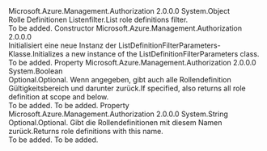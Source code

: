 <Type Name="ListDefinitionFilterParameters" FullName="Microsoft.Azure.Management.Authorization.Models.ListDefinitionFilterParameters">
  <TypeSignature Language="C#" Value="public class ListDefinitionFilterParameters" />
  <TypeSignature Language="ILAsm" Value=".class public auto ansi beforefieldinit ListDefinitionFilterParameters extends System.Object" />
  <TypeSignature Language="DocId" Value="T:Microsoft.Azure.Management.Authorization.Models.ListDefinitionFilterParameters" />
  <TypeSignature Language="VB.NET" Value="Public Class ListDefinitionFilterParameters" />
  <TypeSignature Language="F#" Value="type ListDefinitionFilterParameters = class" />
  <AssemblyInfo>
    <AssemblyName>Microsoft.Azure.Management.Authorization</AssemblyName>
    <AssemblyVersion>2.0.0.0</AssemblyVersion>
  </AssemblyInfo>
  <Base>
    <BaseTypeName>System.Object</BaseTypeName>
  </Base>
  <Interfaces />
  <Docs>
    <summary>
            <span data-ttu-id="2d224-101">Rolle Definitionen Listenfilter.</span><span class="sxs-lookup"><span data-stu-id="2d224-101">List role definitions filter.</span></span>
            </summary>
    <remarks>To be added.</remarks>
  </Docs>
  <Members>
    <Member MemberName=".ctor">
      <MemberSignature Language="C#" Value="public ListDefinitionFilterParameters ();" />
      <MemberSignature Language="ILAsm" Value=".method public hidebysig specialname rtspecialname instance void .ctor() cil managed" />
      <MemberSignature Language="DocId" Value="M:Microsoft.Azure.Management.Authorization.Models.ListDefinitionFilterParameters.#ctor" />
      <MemberSignature Language="VB.NET" Value="Public Sub New ()" />
      <MemberType>Constructor</MemberType>
      <AssemblyInfo>
        <AssemblyName>Microsoft.Azure.Management.Authorization</AssemblyName>
        <AssemblyVersion>2.0.0.0</AssemblyVersion>
      </AssemblyInfo>
      <Parameters />
      <Docs>
        <summary>
            <span data-ttu-id="2d224-102">Initialisiert eine neue Instanz der ListDefinitionFilterParameters-Klasse.</span><span class="sxs-lookup"><span data-stu-id="2d224-102">Initializes a new instance of the ListDefinitionFilterParameters class.</span></span>
            </summary>
        <remarks>To be added.</remarks>
      </Docs>
    </Member>
    <Member MemberName="AtScopeAndBelow">
      <MemberSignature Language="C#" Value="public bool AtScopeAndBelow { get; set; }" />
      <MemberSignature Language="ILAsm" Value=".property instance bool AtScopeAndBelow" />
      <MemberSignature Language="DocId" Value="P:Microsoft.Azure.Management.Authorization.Models.ListDefinitionFilterParameters.AtScopeAndBelow" />
      <MemberSignature Language="VB.NET" Value="Public Property AtScopeAndBelow As Boolean" />
      <MemberSignature Language="F#" Value="member this.AtScopeAndBelow : bool with get, set" Usage="Microsoft.Azure.Management.Authorization.Models.ListDefinitionFilterParameters.AtScopeAndBelow" />
      <MemberType>Property</MemberType>
      <AssemblyInfo>
        <AssemblyName>Microsoft.Azure.Management.Authorization</AssemblyName>
        <AssemblyVersion>2.0.0.0</AssemblyVersion>
      </AssemblyInfo>
      <ReturnValue>
        <ReturnType>System.Boolean</ReturnType>
      </ReturnValue>
      <Docs>
        <summary>
            <span data-ttu-id="2d224-103">Optional.</span><span class="sxs-lookup"><span data-stu-id="2d224-103">Optional.</span></span> <span data-ttu-id="2d224-104">Wenn angegeben, gibt auch alle Rollendefinition Gültigkeitsbereich und darunter zurück.</span><span class="sxs-lookup"><span data-stu-id="2d224-104">If specified, also returns all role definition at scope and below.</span></span>
            </summary>
        <value>To be added.</value>
        <remarks>To be added.</remarks>
      </Docs>
    </Member>
    <Member MemberName="RoleName">
      <MemberSignature Language="C#" Value="public string RoleName { get; set; }" />
      <MemberSignature Language="ILAsm" Value=".property instance string RoleName" />
      <MemberSignature Language="DocId" Value="P:Microsoft.Azure.Management.Authorization.Models.ListDefinitionFilterParameters.RoleName" />
      <MemberSignature Language="VB.NET" Value="Public Property RoleName As String" />
      <MemberSignature Language="F#" Value="member this.RoleName : string with get, set" Usage="Microsoft.Azure.Management.Authorization.Models.ListDefinitionFilterParameters.RoleName" />
      <MemberType>Property</MemberType>
      <AssemblyInfo>
        <AssemblyName>Microsoft.Azure.Management.Authorization</AssemblyName>
        <AssemblyVersion>2.0.0.0</AssemblyVersion>
      </AssemblyInfo>
      <ReturnValue>
        <ReturnType>System.String</ReturnType>
      </ReturnValue>
      <Docs>
        <summary>
            <span data-ttu-id="2d224-105">Optional.</span><span class="sxs-lookup"><span data-stu-id="2d224-105">Optional.</span></span> <span data-ttu-id="2d224-106">Gibt die Rollendefinitionen mit diesem Namen zurück.</span><span class="sxs-lookup"><span data-stu-id="2d224-106">Returns role definitions with this name.</span></span>
            </summary>
        <value>To be added.</value>
        <remarks>To be added.</remarks>
      </Docs>
    </Member>
  </Members>
</Type>